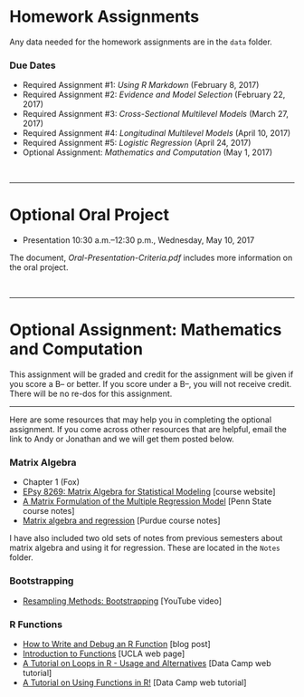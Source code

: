 # Homework Assignments


Any data needed for the homework assignments are in the `data` folder.

### Due Dates


- Required Assignment #1: *Using R Markdown* (February 8, 2017)
- Required Assignment #2: *Evidence and Model Selection* (February 22, 2017)
- Required Assignment #3: *Cross-Sectional Multilevel Models* (March 27, 2017)
- Required Assignment #4: *Longitudinal Multilevel Models* (April 10, 2017) 
- Required Assignment #5: *Logistic Regression* (April 24, 2017)
- Optional Assignment: *Mathematics and Computation* (May 1, 2017)

<br />

---


# Optional Oral Project


- Presentation 10:30 a.m.–12:30 p.m., Wednesday, May 10, 2017

The document, *Oral-Presentation-Criteria.pdf* includes more information on the oral project.

<br />

---


# Optional Assignment: Mathematics and Computation

This assignment will be graded and credit for the assignment will be given if you score a B&ndash; or better. If you score under a B&ndash;, you will not receive credit. There will be no re-dos for this assignment.

----

Here are some resources that may help you in completing the optional assignment. If you come across other resources that are helpful, email the link to Andy or Jonathan and we will get them posted below.

### Matrix Algebra

- Chapter 1 (Fox)
- [EPsy 8269: Matrix Algebra for Statistical Modeling](http://edmeasurement.net/matrix/index.html) [course website]
- [A Matrix Formulation of the Multiple Regression Model](https://onlinecourses.science.psu.edu/stat501/node/382) [Penn State course notes]
- [Matrix algebra and regression](http://www.stat.purdue.edu/~jennings/stat514/stat512notes/topic3.pdf) [Purdue course notes]

I have also included two old sets of notes from previous semesters about matrix algebra and using it for regression. These are located in the `Notes` folder.

### Bootstrapping

- [Resampling Methods: Bootstrapping](https://www.youtube.com/watch?v=gcPIyeqymOU) [YouTube video]


### R Functions

- [How to Write and Debug an R Function](https://www.r-bloggers.com/how-to-write-and-debug-an-r-function/) [blog post]
- [Introduction to Functions](http://www.ats.ucla.edu/stat/r/library/intro_function.htm) [UCLA web page]
- [A Tutorial on Loops in R - Usage and Alternatives](https://www.datacamp.com/community/tutorials/tutorial-on-loops-in-r#gs.Lg12WMg) [Data Camp web tutorial]
- [A Tutorial on Using Functions in R!](https://www.datacamp.com/community/tutorials/functions-in-r-a-tutorial#gs.tBB3R2s) [Data Camp web tutorial]



